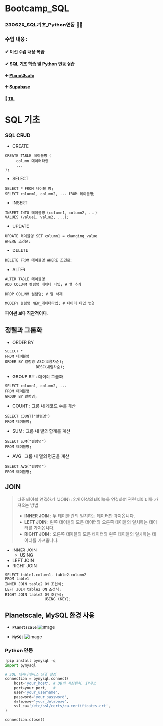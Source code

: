 # Bootcamp_SQL

### 230626_SQL기초_Python연동 🐍💪
### 수업 내용 : 

#### ✔ 이전 수업 내용 복습
#### ✔ SQL 기초 학습 및 Python 연동 실습

#### ➕ [PlanetScale](https://planetscale.com/)
#### ➕ [Supabase](https://supabase.com/)
#### 🔗[TIL](https://github.com/aaingyunii/Bootcamp_TIL/issues/14)


# SQL 기초

### SQL CRUD
- CREATE
 ```
 CREATE TABLE 테이블명 (
      column 데이터타입
      ...
);
 ```
- SELECT
```
SELECT * FROM 테이블 명;
SELECT colunm1, column2, ... FROM 테이블명;
```
- INSERT
```
INSERT INTO 테이블명 (column1, column2, ...)
VALUES (value1, value2, ...);
```
- UPDATE
```
UPDATE 테이블명 SET column1 = changing_value
WHERE 조건문;
```
- DELETE
```
DELETE FROM 테이블명 WHERE 조건문;
```
- ALTER
```
ALTER TABLE 테이블명
ADD COLUNM 컬럼명 데이터 타입; # 열 추가

DROP COLUNM 컬럼명; # 열 삭제

MODIFY 컬럼명 NEW_데이터타입; # 데이터 타입 변경
```

**파이썬 보다 직관적이다.**

## 정렬과 그룹화
- ORDER BY
 ```
SELECT *
FROM 테이블명
ORDER BY 컬럼명 ASC(오름차순);
               DESC(내림차순);
```
- GROUP BY : 데이터 그룹화
```
SELECT column1, column2, ...
FROM 테이블명
GROUP BY 컬럼명;
```
- COUNT : 그룹 내 레코드 수를 계산
```
SELECT COUNT("컬럼명")
FROM 테이블명;
```
- SUM : 그룹 내 열의 합계를 계산
```
SELECT SUM("컬럼명")
FROM 테이블명;
```
- AVG : 그룹 내 열의 평균을 계산
```
SELECT AVG("컬럼명")
FROM 테이블명;
```
## JOIN
> 다중 테이블 연결하기 (JOIN) : 2개 이상의 테이블을 연결하여 관련 데이터를 가져오는 방법<br>
> - **INNER JOIN** : 두 테이블 간의 일치하는 데이터만 가져옵니다.<br>
> - **LEFT JOIN** : 왼쪽 테이블의 모든 데이터와 오른쪽 테이블의 일치하는 데이터를 가져옵니다.<br>
> - **RIGHT JOIN** : 오른쪽 테이블의 모든 데이터와 왼쪽 테이블의 일치하는 데이터를 가져옵니다.<br>


- INNER JOIN
    - USING
- LEFT JOIN
- RIGHT JOIN
```
SELECT table1.column1, table2.column2
FROM table1
INNER JOIN table2 ON 조건식;
LEFT JOIN table2 ON 조건식;
RIGHT JOIN table2 ON 조건식;
                  USING (KEY);
```


## Planetscale, MySQL 환경 사용

- **`Planetscale`**
 ![image](https://github.com/aaingyunii/230626/assets/31847834/b8b98e1e-cd39-4521-aba9-0a969fe2f8c7)

- **`MySQL`**
![image](https://github.com/aaingyunii/Bootcamp_SQL/assets/31847834/b1514b02-b7b0-4df1-a8ab-1edbebaa3831)



### Python 연동
```python
!pip install pymysql -q
import pymysql

# SQL 데이터베이스 연결 설정
connection = pymysql.connect(
    host='your_host', # DB의 저장위치, IP주소
    port=your_port,   #
    user='your_username',
    password='your_password',
    database='your_database',
    ssl_ca='/etc/ssl/certs/ca-certificates.crt',
)

connection.close()
```


  
